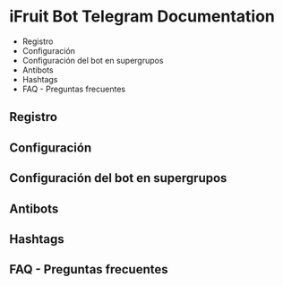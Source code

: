 # iFruit Bot Telegram Documentation
- Registro
- Configuración
- Configuración del bot en supergrupos
- Antibots
- Hashtags
- FAQ - Preguntas frecuentes


## Registro

## Configuración

## Configuración del bot en supergrupos 

## Antibots

## Hashtags

## FAQ - Preguntas frecuentes